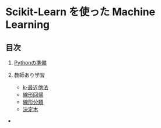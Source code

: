 # Scikit-Learn を使った Machine Learning

## 目次
1. [Pythonの準備](Python.md)

2. 教師あり学習
	* [k-最近傍法](k-NN.md)
	* [線形回帰](liner.md)
	* [線形分類](liner_classifier.md)
	* [決定木](decision_tree.md)
*  




